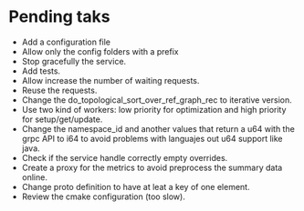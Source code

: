# Pending taks
- Add a configuration file
- Allow only the config folders with a prefix
- Stop gracefully the service.
- Add tests.
- Allow increase the number of waiting requests.
- Reuse the requests.
- Change the do_topological_sort_over_ref_graph_rec to iterative version.
- Use two kind of workers: low priority for optimization and high priority for setup/get/update.
- Change the namespace_id and another values that return a u64 with the grpc API to i64 to avoid problems with languajes
  out u64 support like java.
- Check if the service handle correctly empty overrides.
- Create a proxy for the metrics to avoid preprocess the summary data online.
- Change proto definition to have at leat a key of one element.
- Review the cmake configuration (too slow).
